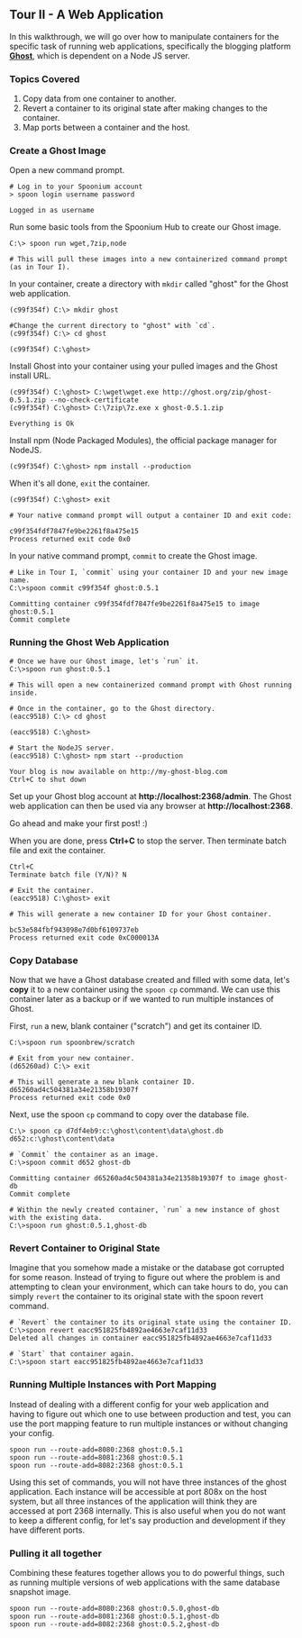 ## Tour II - A Web Application

In this walkthrough, we will go over how to manipulate containers for the specific task of running web applications, specifically the blogging platform **[Ghost](http://ghost.org/)**, which is dependent on a Node JS server.

### Topics Covered

1. Copy data from one container to another.
2. Revert a container to its original state after making changes to the container.
3. Map ports between a container and the host.

### Create a Ghost Image

Open a new command prompt.

```	
# Log in to your Spoonium account
> spoon login username password

Logged in as username
```

Run some basic tools from the Spoonium Hub to create our Ghost image.

```
C:\> spoon run wget,7zip,node

# This will pull these images into a new containerized command prompt (as in Tour I).
```

In your container, create a directory with `mkdir` called "ghost" for the Ghost web application.

```
(c99f354f) C:\> mkdir ghost

#Change the current directory to "ghost" with `cd`.
(c99f354f) C:\> cd ghost

(c99f354f) C:\ghost>
```

Install Ghost into your container using your pulled images and the Ghost install URL.

```
(c99f354f) C:\ghost> C:\wget\wget.exe http://ghost.org/zip/ghost-0.5.1.zip --no-check-certificate
(c99f354f) C:\ghost> C:\7zip\7z.exe x ghost-0.5.1.zip

Everything is Ok
```

Install npm (Node Packaged Modules), the official package manager for NodeJS.
```
(c99f354f) C:\ghost> npm install --production
```

When it's all done, `exit` the container.

```
(c99f354f) C:\ghost> exit

# Your native command prompt will output a container ID and exit code:

c99f354fdf7847fe9be2261f8a475e15
Process returned exit code 0x0
```

In your native command prompt, `commit` to create the Ghost image.

```
# Like in Tour I, `commit` using your container ID and your new image name.
C:\>spoon commit c99f354f ghost:0.5.1

Committing container c99f354fdf7847fe9be2261f8a475e15 to image ghost:0.5.1
Commit complete
```

### Running the Ghost Web Application

```
# Once we have our Ghost image, let's `run` it.
C:\>spoon run ghost:0.5.1

# This will open a new containerized command prompt with Ghost running inside.
```

```
# Once in the container, go to the Ghost directory.
(eacc9518) C:\> cd ghost

(eacc9518) C:\ghost>

# Start the NodeJS server.
(eacc9518) C:\ghost> npm start --production

Your blog is now available on http://my-ghost-blog.com
Ctrl+C to shut down
```

Set up your Ghost blog account at **http://localhost:2368/admin**. The Ghost web application can then be used via any browser at **http://localhost:2368**. 

Go ahead and make your first post! :)

When you are done, press **Ctrl+C** to stop the server. Then terminate batch file and exit the container.

```
Ctrl+C
Terminate batch file (Y/N)? N

# Exit the container.
(eacc9518) C:\ghost> exit

# This will generate a new container ID for your Ghost container.

bc53e584fbf943098e7d0bf6109737eb
Process returned exit code 0xC000013A
```

### Copy Database

Now that we have a Ghost database created and filled with some data, let's **copy** it to a new container using the `spoon cp` command. We can use this container later as a backup or if we wanted to run multiple instances of Ghost.

First, `run` a new, blank container ("scratch") and get its container ID.

```
C:\>spoon run spoonbrew/scratch

# Exit from your new container.
(d65260ad) C:\> exit

# This will generate a new blank container ID.
d65260ad4c504381a34e21358b19307f
Process returned exit code 0x0
```

Next, use the spoon `cp` command to copy over the database file.

```
C:\> spoon cp d7df4eb9:c:\ghost\content\data\ghost.db d652:c:\ghost\content\data

# `Commit` the container as an image.
C:\>spoon commit d652 ghost-db

Committing container d65260ad4c504381a34e21358b19307f to image ghost-db
Commit complete
```

```
# Within the newly created container, `run` a new instance of ghost with the existing data.
C:\>spoon run ghost:0.5.1,ghost-db
```

### Revert Container to Original State

Imagine that you somehow made a mistake or the database got corrupted for some reason. Instead of trying to figure out where the problem is and attempting to clean your environment, which can take hours to do, you can simply `revert` the container to its original state with the spoon revert command.

```
# `Revert` the container to its original state using the container ID.
C:\>spoon revert eacc951825fb4892ae4663e7caf11d33
Deleted all changes in container eacc951825fb4892ae4663e7caf11d33

# `Start` that container again.
C:\>spoon start eacc951825fb4892ae4663e7caf11d33
```

### Running Multiple Instances with Port Mapping

Instead of dealing with a different config for your web application and having to figure out which one to use between production and test, you can use the port mapping feature to run multiple instances or without changing your config.

```
spoon run --route-add=8080:2368 ghost:0.5.1
spoon run --route-add=8081:2368 ghost:0.5.1
spoon run --route-add=8082:2368 ghost:0.5.1
```

Using this set of commands, you will not have three instances of the ghost application. Each instance will be accessible at port 808x on the host system, but all three instances of the application will think they are accessed at port 2368 internally. This is also useful when you do not want to keep a different config, for let's say production and development if they have different ports.

### Pulling it all together

Combining these features together allows you to do powerful things, such as running multiple versions of web applications with the same database snapshot image.

```
spoon run --route-add=8080:2368 ghost:0.5.0,ghost-db
spoon run --route-add=8081:2368 ghost:0.5.1,ghost-db
spoon run --route-add=8082:2368 ghost:0.5.2,ghost-db
```
